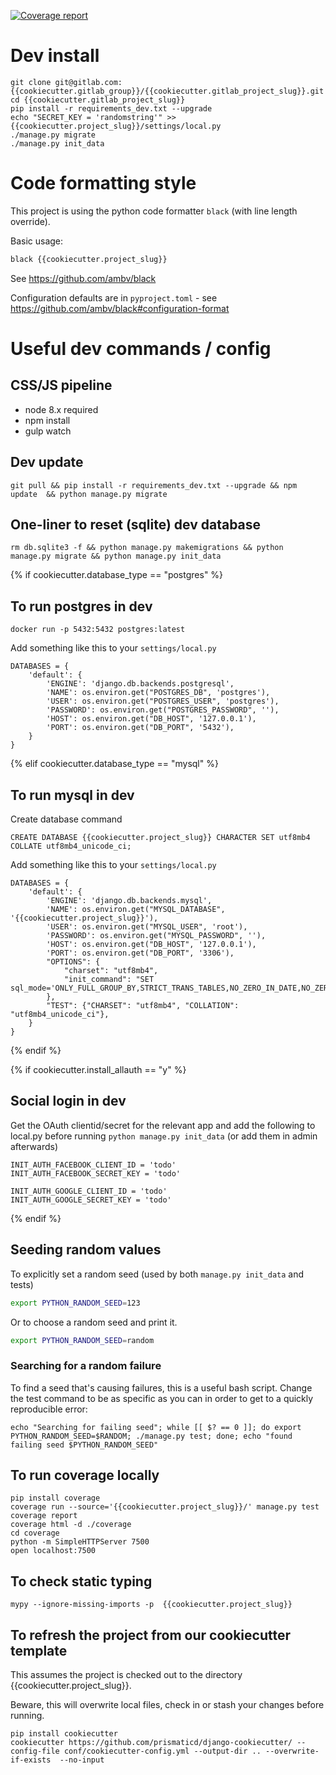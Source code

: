 
[![Coverage report](https://gitlab.com/{{cookiecutter.gitlab_group}}/{{cookiecutter.gitlab_project_slug}}/badges/master/coverage.svg)](https://{{cookiecutter.gitlab_group}}.gitlab.io/{{cookiecutter.gitlab_project_slug}}/index.html)

# Dev install

```
git clone git@gitlab.com:{{cookiecutter.gitlab_group}}/{{cookiecutter.gitlab_project_slug}}.git
cd {{cookiecutter.gitlab_project_slug}}
pip install -r requirements_dev.txt --upgrade
echo "SECRET_KEY = 'randomstring'" >> {{cookiecutter.project_slug}}/settings/local.py
./manage.py migrate
./manage.py init_data
```

# Code formatting style

This project is using the python code formatter `black` (with line length override).

Basic usage:

```bash
black {{cookiecutter.project_slug}}
```

See https://github.com/ambv/black

Configuration defaults are in `pyproject.toml` - see https://github.com/ambv/black#configuration-format


# Useful dev commands / config

## CSS/JS pipeline

* node 8.x required
* npm install
* gulp watch

## Dev update

```
git pull && pip install -r requirements_dev.txt --upgrade && npm update  && python manage.py migrate
```

## One-liner to reset (sqlite) dev database
```
rm db.sqlite3 -f && python manage.py makemigrations && python manage.py migrate && python manage.py init_data
```

{% if cookiecutter.database_type == "postgres" %}
## To run postgres in dev

```
docker run -p 5432:5432 postgres:latest
```

Add something like this to your `settings/local.py`

```
DATABASES = {
    'default': {
        'ENGINE': 'django.db.backends.postgresql',
        'NAME': os.environ.get("POSTGRES_DB", 'postgres'),
        'USER': os.environ.get("POSTGRES_USER", 'postgres'),
        'PASSWORD': os.environ.get("POSTGRES_PASSWORD", ''),
        'HOST': os.environ.get("DB_HOST", '127.0.0.1'),
        'PORT': os.environ.get("DB_PORT", '5432'),
    }
}
```
{% elif cookiecutter.database_type == "mysql" %}
## To run mysql in dev

Create database command
```
CREATE DATABASE {{cookiecutter.project_slug}} CHARACTER SET utf8mb4 COLLATE utf8mb4_unicode_ci;
```


Add something like this to your `settings/local.py`

```
DATABASES = {
    'default': {
        'ENGINE': 'django.db.backends.mysql',
        'NAME': os.environ.get("MYSQL_DATABASE", '{{cookiecutter.project_slug}}'),
        'USER': os.environ.get("MYSQL_USER", 'root'),
        'PASSWORD': os.environ.get("MYSQL_PASSWORD", ''),
        'HOST': os.environ.get("DB_HOST", '127.0.0.1'),
        'PORT': os.environ.get("DB_PORT", '3306'),
        "OPTIONS": {
            "charset": "utf8mb4",
            "init_command": "SET sql_mode='ONLY_FULL_GROUP_BY,STRICT_TRANS_TABLES,NO_ZERO_IN_DATE,NO_ZERO_DATE,ERROR_FOR_DIVISION_BY_ZERO,NO_AUTO_CREATE_USER,NO_ENGINE_SUBSTITUTION'",
        },
        "TEST": {"CHARSET": "utf8mb4", "COLLATION": "utf8mb4_unicode_ci"},
    }
}
```
{% endif %}

{% if cookiecutter.install_allauth == "y" %}
## Social login in dev

Get the OAuth clientid/secret for the relevant app and add the following to local.py before running `python manage.py init_data`
(or add them in admin afterwards)

```
INIT_AUTH_FACEBOOK_CLIENT_ID = 'todo'
INIT_AUTH_FACEBOOK_SECRET_KEY = 'todo'

INIT_AUTH_GOOGLE_CLIENT_ID = 'todo'
INIT_AUTH_GOOGLE_SECRET_KEY = 'todo'

```
{% endif %}


## Seeding random values

To explicitly set a random seed (used by both `manage.py init_data` and tests)

```bash
export PYTHON_RANDOM_SEED=123
```

Or to choose a random seed and print it.

```bash
export PYTHON_RANDOM_SEED=random
```

### Searching for a random failure

To find a seed that's causing failures, this is a useful bash script.  Change the test command to be as specific as you can in order to get to a quickly reproducible error:

```
echo "Searching for failing seed"; while [[ $? == 0 ]]; do export PYTHON_RANDOM_SEED=$RANDOM; ./manage.py test; done; echo "found failing seed $PYTHON_RANDOM_SEED"
```

## To run coverage locally

 ```
 pip install coverage
 coverage run --source='{{cookiecutter.project_slug}}/' manage.py test
 coverage report
 coverage html -d ./coverage
 cd coverage
 python -m SimpleHTTPServer 7500
 open localhost:7500
 ```


##  To check static typing
```
mypy --ignore-missing-imports -p  {{cookiecutter.project_slug}}
```

## To refresh the project from our cookiecutter template

This assumes the project is checked out to the directory {{cookiecutter.project_slug}}.

Beware, this will overwrite local files, check in or stash your changes before running.
```
pip install cookiecutter
cookiecutter https://github.com/prismaticd/django-cookiecutter/ --config-file conf/cookiecutter-config.yml --output-dir .. --overwrite-if-exists  --no-input
```
